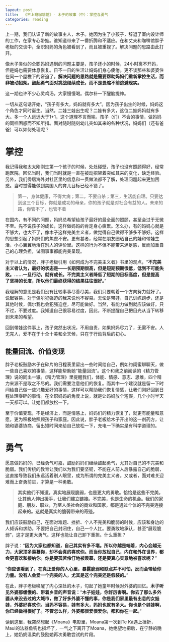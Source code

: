 ```yaml
---
layout: post
title:  《不上班咖啡馆》- 木子的故事（中）：掌控与勇气
categories: reading
---
```


上一期，我们认识了新的故事主人，木子。她因为生了小孩子，辞退了室内设计师的工作，在家专心带娃。谁知道带来了一番折腾和不适应。在和丈夫和咖啡馆胖子老板的交谈中，全职妈妈的角色被看到了，而且被重视了。解决问题的思路由此打开。

像木子类似的全职妈妈遇到的问题主要是，孩子还小的时候，24小时离不开妈，但是妈也需要休息恢复。日不一日的生活让妈妈们身心疲倦。更不谈那些和婆婆住在同一个屋檐下的窘迫了。**解决问题的思路就是需要帮助妈妈们重新掌控生活，而非被动招架。鼓起勇气面对挑战继续成长，而不是畏缩不前逃避现实。**

这一期也许不少心灵鸡汤，大家慢慢喝。偶尔补一下醒脑提神。

一切从这句话开始，“孩子有多大，妈妈就有多大”。因为孩子出生的时候，妈妈这个角色才同时诞生。当然，二娃三娃出生呢？二娃有多大，这位二娃妈妈就有多大。多一个人远远大于1+1，这个道理不言而喻。孩子（们）不会的事情，做妈妈的同样困惑而不知所措。面对随时随刻幼儿突如其来的各种状况，妈妈们（还有爸爸）可以如何处理呢？

# 掌控

我记得我和太太刚刚生第一个孩子的时候，处处碰壁，孩子也没有照顾得好，经常跑医院。回忆当时，我们当时就是一直在被动招架着突如其来的变化，缺乏经验。另外，我们侨居海外对社区里的信息和一贯做法都不了解，处理问题起来更加困惑。当时觉得能做到美国人的育儿目标已经不错了。

> 第一，身体健康，不得大病；第二，不要自杀；第三，生活能自理。只要达到这三个目标，你就是成功的母亲，你的孩子就是对社会有益的人。未来的路，你管不了，也管不着

在国内，有不同的问题，妈妈总希望给孩子最好的最全面的照顾，甚至会过于无微不至。先不说孩子的成长，这样做妈妈的肯定身心疲累。怎么办，有的妈妈心就是不够大，也大不了，像木子这样完美主义者，做觉得自己做得不够多不够好。这样的思想引起了妈妈们的焦虑不安。更有甚者，经常在朋友圈晒自己的娃和带娃生活，小心翼翼地活在别人的评价里。这样的行为不但不能带来满足感，反而加重自己的心理负担，试图事事都能完美呈现。

对于以上的情况，胖子老板引用《如何成为不完美主义者》书里的观点，“**不完美主义者认为，最好的状态是——长期预期很高，但是短期预期很低，低到不可能失败。……一旦行动，就有成长。不完美主义者降低了短期的目标高度，但是提高了坚持的长度，所以他们最终获得的结果往往很好。**” 

我理解的意思是我们没有比较事事尽善尽美，我们只要朝着一个方向努力就好了。说起容易，对于偶尔犯强迫的我来说也不容易。无论是带娃，自己训练跑步，还是其他时候，偶尔我也会犯强迫症，尽可能做好。当然，有能力做到就应该做好。只不过，不要过度。我知道自己很容易过度，因此，不断提醒自己把目光从当下转移到未来的希望。

回到带娃这件事上，孩子突然出状况，不用自责，如果妈妈尽力了，无需不安。人无完人，爱不在于十全十美和全天候，只在于行动背后的初心。

## 能量回流、价值变现

胖子老板鼓励木子在碎片的日程表里留出一些时间给自己，例如约闺蜜聊聊天，做一些自己喜欢的事情，这样能帮助她“能量回流”。这个和我之前阅读的《精力管理》说的同出一辙。《精力管理》里提醒我们，体能、情感、意志、思维，四个精力来源不是取之不尽的。我们需要注意他们的恢复。而其中一个建议就是留一下时间给自己做一些兴趣爱好的事情，这样可以帮助我们恢复情感，让我们刚好回到日程处理零碎的事情。在全职妈妈的角度上说，就是让妈妈放个短假，几个小时半天一天都可以。让她们都放松一下。

至于价值变现，不是经济上，而是情感上，妈妈们的精力恢复了，就更有能量和意愿，更为积极地照顾孩子和家庭。因此说，胖子老板给木子开出的这一剂药方，让她和婆婆协商，留出短时间来给自己放松一下，充电一下确实是有科学道理的。

# 勇气

愿意做妈妈的，已经勇气可嘉，鼓励妈妈们继续鼓起勇气，尤其对自己的不完美和脆弱。我们传统的教育让我们以为我们要坚韧，不能在人前人后暴露自己的脆弱，这直接导致我们永远活着别人眼里，成为所谓的完美主义者。又或者，面对难关迎难而上奋勇前进，才算是一种勇敢。

> **其实他们不知道，真实地展现脆弱，也是更大的勇敢。恰恰是这些不完美，让其他人伸出援手，让我们建立链接。不完美，也是生命的机会。我们的家庭、朋友、职业，乃至人类社会的商业和国家，都是通过个体的不完美连接起来的。这就是真实的脆弱带来的奇迹。**

我们应该鼓励自己，在面对难题、挫折、个人不完美和脆弱的时候，应该和身边的人倾诉和求助。不要把自己封闭住，自己一个人扛。要勇敢地承认，甚至“展现脆弱”，这才是更大勇气。这样也能让自己卸下重担。什么重担？

胖子说：“**因为大家也都知道，自己其实有多不堪。所以你越是端着，内心会越无力，大家顶多羡慕你，却不会真的喜欢你。而当你放松自己，内在和外在世界，都会更喜欢和接纳你。你是要孤苦伶仃地被羡慕，还是要真心实意地被喜欢呢？**”

“**你应该看到了，在真正爱你的人心里，暴露脆弱和缺点并不可怕，反而会带给你力量。没有人会爱一个完美的人，尤其是这个完美还是假装的。**”

在此，胖子老板唤醒了内心深处的木子，勾起了她童年时候对外婆的回忆。**木子听见外婆那缓慢的、带着乡音的声音说：**“**木子娃娃，你好厉害啊。你去了那么多外婆从来没去过的大城市，做了好多外婆不懂的事，你是我们家里最有出息的女娃娃，外婆好喜欢你。当妈不容易，娃有多大，妈妈也就有多大。你也是个娃娃啊，你已经做得很好了。不管怎么样，外婆都很爱很爱你，都和你在一起。**”

读到这里，我突然想起《Moana》电影里，Moana第一次到Te Kā遇上挫折，Maui的法器鱼钩也损坏了，一气之下离开了Moana，她绝望地把后，在宁静的晚上，她奶奶温柔的鼓励她再次勇敢尝试的片段。
<!--stackedit_data:
eyJoaXN0b3J5IjpbNjY1NzkwODUsNDI1MDI4NTExLDM5NDU5MT
U4NF19
-->